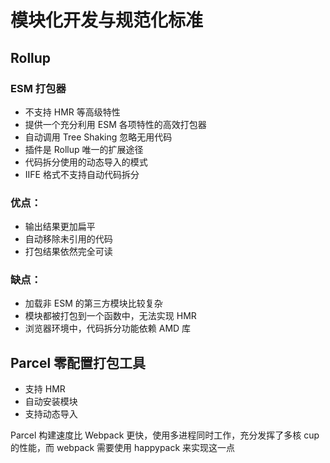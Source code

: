 # **模块化开发与规范化标准**
## Rollup
### ESM 打包器
- 不支持 HMR 等高级特性
- 提供一个充分利用 ESM 各项特性的高效打包器
- 自动调用 Tree Shaking 忽略无用代码
- 插件是 Rollup 唯一的扩展途径
- 代码拆分使用的动态导入的模式
- IIFE 格式不支持自动代码拆分

### 优点：
- 输出结果更加扁平
- 自动移除未引用的代码
- 打包结果依然完全可读
### 缺点：
- 加载非 ESM 的第三方模块比较复杂
- 模块都被打包到一个函数中，无法实现 HMR
- 浏览器环境中，代码拆分功能依赖 AMD 库

## Parcel 零配置打包工具
- 支持 HMR
- 自动安装模块
- 支持动态导入

Parcel 构建速度比 Webpack 更快，使用多进程同时工作，充分发挥了多核 cup 的性能，而 webpack 需要使用 happypack 来实现这一点